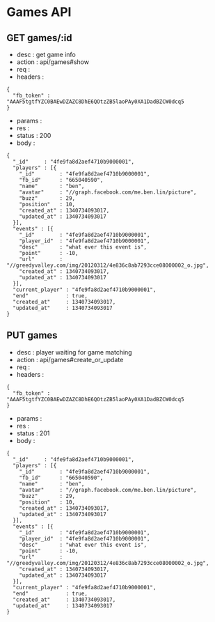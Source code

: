 # Games API

## GET games/:id

- desc    : get game info
- action  : api/games#show
- req     :
- headers :

<!---->

    {
      "fb_token" : "AAAF5tgtfYZC0BAEwDZAZC8DhE6QOtzZB5laoPAy0XA1DadBZCW0dcq5
    }

- params  :
- res     :
- status  : 200
- body    :

<!---->

    {
      "_id"     : "4fe9fa8d2aef4710b9000001",
      "players" : [{
        "_id"        : "4fe9fa8d2aef4710b9000001",
        "fb_id"      : "665040590",
        "name"       : "ben",
        "avatar"     : "//graph.facebook.com/me.ben.lin/picture",
        "buzz"       : 29,
        "position"   : 10,
        "created_at" : 1340734093017,
        "updated_at" : 1340734093017
      }],
      "events" : [{
        "_id"        : "4fe9fa8d2aef4710b9000001",
        "player_id"  : "4fe9fa8d2aef4710b9000001",
        "desc"       : "what ever this event is",
        "point"      : -10,
        "url"        : "//greedyvalley.com/img/20120312/4e836c8ab7293cce08000002_o.jpg",
        "created_at" : 1340734093017,
        "updated_at" : 1340734093017
      }],
      "current_player" : "4fe9fa8d2aef4710b9000001",
      "end"            : true,
      "created_at"     : 1340734093017,
      "updated_at"     : 1340734093017
    }



## PUT games

- desc    : player waiting for game matching
- action  : api/games#create_or_update
- req     :
- headers :

<!---->

    {
      "fb_token" : "AAAF5tgtfYZC0BAEwDZAZC8DhE6QOtzZB5laoPAy0XA1DadBZCW0dcq5
    }

- params :
- res    :
- status : 201
- body   :

<!---->

    {
      "_id"     : "4fe9fa8d2aef4710b9000001",
      "players" : [{
        "_id"        : "4fe9fa8d2aef4710b9000001",
        "fb_id"      : "665040590",
        "name"       : "ben",
        "avatar"     : "//graph.facebook.com/me.ben.lin/picture",
        "buzz"       : 29,
        "position"   : 10,
        "created_at" : 1340734093017,
        "updated_at" : 1340734093017
      }],
      "events" : [{
        "_id"        : "4fe9fa8d2aef4710b9000001",
        "player_id"  : "4fe9fa8d2aef4710b9000001",
        "desc"       : "what ever this event is",
        "point"      : -10,
        "url"        : "//greedyvalley.com/img/20120312/4e836c8ab7293cce08000002_o.jpg",
        "created_at" : 1340734093017,
        "updated_at" : 1340734093017
      }],
      "current_player" : "4fe9fa8d2aef4710b9000001",
      "end"            : true,
      "created_at"     : 1340734093017,
      "updated_at"     : 1340734093017
    }
